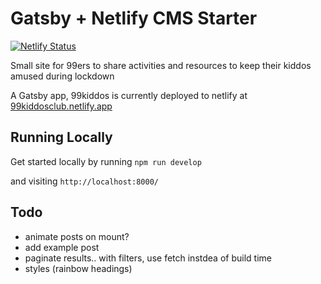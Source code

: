 # Gatsby + Netlify CMS Starter

[![Netlify Status](https://api.netlify.com/api/v1/badges/453999c1-a637-4c32-b841-4294c3135ded/deploy-status)](https://app.netlify.com/sites/99kiddosclub/deploys)

Small site for 99ers to share activities and resources to keep their kiddos amused during lockdown

A Gatsby app, 99kiddos is currently deployed to netlify at [99kiddosclub.netlify.app](https://99kiddosclub.netlify.app/)    

## Running Locally
Get started locally by running
`npm run develop`

and visiting `http://localhost:8000/`

## Todo

- animate posts on mount?
- add example post
- paginate results.. with filters, use fetch instdea of build time 
- styles (rainbow headings)
